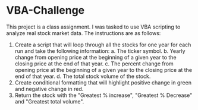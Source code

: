 # VBA-Challenge
This project is a class assignment.
I was tasked to use VBA scripting to analyze real stock market data. 
The instructions are as follows:
1) Create a script that will loop through all the stocks for one year for each run and take the following information:
  a. The ticker symbol.
  b. Yearly change from opening price at the beginning of a given year to the closing price at the end of that year.
  c. The percent change from opening price at the beginning of a given year to the closing price at the end of that year.
  d. The total stock volume of the stock.
2) Create conditional formatting that will highlight positive change in green and negative change in red.
3) Return the stock with the "Greatest % increase", "Greatest % Decrease" and "Greatest total volume".

